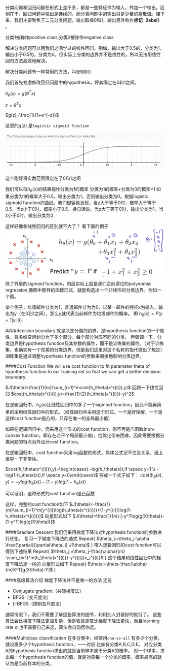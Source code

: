 

分类问题和回归问题在形式上差不多，都是一些特征作为输入，外加一个输出。区别在于，回归问题中输出是连续的，而分类问题中的输出只是少量的离散值。接下来，我们主要聚焦于二元分类问题，输出取值0和1，输出另外称作**标记（label）** 。

分类1被称作positive class,分类2被称作negative class

解决分类问题可以用我们之间学过的线性回归，例如，输出大于0.5的，分类为1，输出小于0.5的，分类为0。但实际上分类的边界并不是线性的，所以无法用线性回归方法高效地解决。


解决分类问题有一种常用的方法，叫```逻辑回归```

我们首先考虑修改回归问题中的hypothesis，将其限定在0和1之间。


$h_\theta(x)=g(\theta^Tx)$ 

$z=\theta^Tx$

$g(z)=\frac{1}{1+e^{-z}}$ 

这里的$g(z)$ 是```logistic sigmoid function``` 

![TIM截图20180314214539](./TIM截图20180314214539.png)

这个刚好将实数范围限定在了0和1之间

我们可以将$h_\theta(x)$的结果视作分类为1的概率
分类为1的概率+分类为0的概率=1
如果分类为1的概率大于0.5，输出分类为1，否则输出分类为0。根据logistic sigmoid function的曲线，我们很容易发现，当z大于等于0时，概率大于等于0.5，当z小于0时，概率小于0.5。换句话说，当z大于等于0时，输出分类为1，当z小于0时，输出分类为0

这样好像和线性回归的区别就不大了？
看下面的例子
![](./TIM图片20180324221220.png)
除了外层的sigmoid function，内层实际上就是我们之前讲过的polynomial regression,像图中那样的函数形式，就能构造出一个非线性的分类边界，例如一个圆。

举个例子，垃圾邮件分类为1，普通邮件分为为0，以某一邮件的特征x为输入，输出为y（在0到1之间），那么y就代表当前邮件为垃圾邮件的概率。
即
$h_\theta(x)=P(y=1|x;\theta)$

####decision boundary
就是决定分类的边界，是hypothesis function的一个属性，将多维空间划分为了多个部分，每个部分对应不同的分类。
再强调一下，分类边界是hypothesis function及其参数的属性，而不是训练集的属性。（对于训练集，也确实有一个完美的分类边界，但是我们这里对这个名称的指代做出了规定）训练集是通过调整hypothesis function的参数来间接地影响分类边界。

####Cost Function
We will use cost function to fit parameter theta of hypothesis function to our training set so that we can get a better decision boundary.

$J(\theta)=\frac{1}{m}\sum_{i=1}^mcost(h_\theta(x^{(i)}),y)$
回顾一下线性回归
$cost(h_\theta(x^{(i)}),y)=\frac{1}{2}(h_\theta(x^{(i)})-y)^2$

在逻辑回归中，$h_\theta(x)$比线性回归中的多了一个sigmoid function，因此不能再简单的采用线性回归中的形式。（线性回归中采用这个形式，一个是好理解，一个是这样cost function是凸的，只存在唯一的全局最小值）

如果在逻辑回归中，仍采用这个形式的cost function，则不再是凸函数(non-convex function，即存在若干个局部最小值)，给优化带来困难，因此需要根据分类问题的特点另外设计cost function。

在逻辑回归中，cost function采用log函数的形式，具体公式记不住没关系，纸上推导一下非常快。

$cost(h_\theta(x^{(i)}),y)=\begin{cases}  -log(h_\theta(x)),if \space y=1 \\ -log(1-h_\theta(x)),if \space y=0\end{cases}$
写成一个式子如下：
$cost(h_\theta(x),y)=-ylog(h_\theta(x))-(1-y)log(1-h_\theta(x))$

可以证明，这种形式的cost function是凸函数

这样，完整的cost function如下
$J(\theta)=-\frac{1}{m}\sum_{i=1}^m[y^{(i)}log(h_\theta(x^{(i)}))+(1-y^{(i)})log(1-h_\theta(x^{(i)}))]$
向量形式如下
$J(\theta)=\frac{1}{m}·[-y^Tlog(g(X\theta))-(1-y^T)log(g(X\theta))]$

####Gradient Descent
我们仍采用梯度下降法对hypothesis function的参数进行优化。
复习一下梯度下降法的通式
Repeat{
    $\theta_j:=\theta_j-\alpha \frac{\partial}{\partial\theta_j} J(\theta)$
}
带入逻辑回归的cost function可以得到下述结果
Repeat{
    $\theta_j:=\theta_j-\frac{\alpha}{m}·\sum_{i=1}^m(h_\theta(x^{(i)})-y^{(i)})x_j^{(i)}$
}
这个结果和线性回归中的梯度下降法是一样的
向量形式如下
Repeat{
    $\theta:=\theta-\frac{\alpha}{m}X^T[g(X\theta)-Y]$
}

####高级算法介绍
梯度下降法并不是唯一的方法
还有
- Conjugate gradient（共轭梯度法）
- BFGS（变尺度法）
- L-BFGS（限制变尺度法）

通常情况下，我们不需要了解这些算法的细节，利用别人封装好的就行了。
这些算法会比梯度下降法更加复杂，但是收敛速度比梯度下降法更快，而且learning rate $\alpha$ 也不需要自己来选，算法会自动帮你选。

####Multiclass classification
在多分类中，经常用```one-vs-all```
有多少个分类，就设置多少个hypothesis function，一一对应
比如有分类A,B,C,D,E。
对应分类A的hypothesis function求出的就是当前样本属于分类A的概率。
对一个样本，求出每一个hypothesis function的值，就是对应每一个分类的概率，概率最高的就认为是当前样本的分类。

